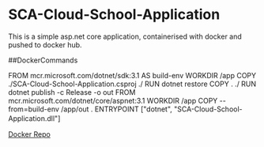 # SCA-Cloud-School-Application
This is a simple asp.net core application, containerised with docker and  pushed to docker hub.

##DockerCommands

   FROM mcr.microsoft.com/dotnet/sdk:3.1 AS build-env
    WORKDIR /app
    COPY ./SCA-Cloud-School-Application.csproj ./
    RUN dotnet restore
    COPY . ./
    RUN dotnet publish -c Release -o out
   FROM mcr.microsoft.com/dotnet/core/aspnet:3.1
    WORKDIR /app
    COPY --from=build-env /app/out .
    ENTRYPOINT ["dotnet", "SCA-Cloud-School-Application.dll"]　
    
    
 [Docker Repo](https://hub.docker.com/repository/docker/nneka234/sca-cloud-school-application)
